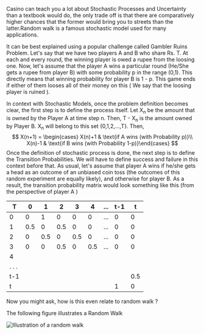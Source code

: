 Casino can teach you a lot about Stochastic Processes and Uncertainty than a textbook would do, the only trade off is that there are comparatively higher chances that the former would bring you to streets than the latter.Random walk is a famous stochastic model used for many applications.

It can be best explained using a popular challenge called Gambler Ruins Problem. Let's say that we have two players A and B who share Rs. T.  At each and every round, the winning player is owed a rupee from the loosing one. Now, let's assume that the player A wins a particular round (He/She gets a rupee from player B) with some probability p in the range (0,1). This directly means that winning probability for player B is 1 - p. This game ends if either of them looses all of their money on this ( We say that the loosing player is ruined ). 

In context with Stochastic Models, once the problem definition becomes clear, the first step is to define the process itself. Let X<sub>n</sub> be the amount that is owned by the Player A at time step n. Then, T - X<sub>n</sub> is the amount owned by Player B. X<sub>n</sub> will belong to this set {0,1,2,...,T}. Then, $$ X(n+1) = \begin{cases} X(n)+1 & \text{if A wins (with Probability p)}\\ X(n)-1 & \text{if B wins (with Probability 1-p)}\end{cases} $$
Once the definition of stochastic process is done, the next step is to define the Transition Probabilities. We will have to define success and failure in this context before that. As usual, let's assume that player A wins if he/she gets a head as an outcome of an unbiased coin toss (the outcomes of this random experiment are equally likely), and otherwise for player B. As a result, the transition probability matrix would look something like this (from the perspective of player A )

| T     | 0   | 1   | 2   | 3   | 4   | ... | t-1 | t   |
|-------|-----|-----|-----|-----|-----|-----|-----|-----|
| 0     | 0   | 1   | 0   | 0   | 0   | ... | 0   | 0   |
| 1     | 0.5 | 0   | 0.5 | 0   | 0   | ... | 0   | 0   |
| 2     | 0   | 0.5 | 0   | 0.5 | 0   | ... | 0   | 0   |
| 3     | 0   | 0   | 0.5 | 0   | 0.5 | ... | 0   | 0   |
| 4     |     |     |     |     |     |     |     |     |
| . . . |     |     |     |     |     |     |     |     |
| t-1   |     |     |     |     |     |     |     | 0.5 |
| t     |     |     |     |     |     |     | 1   | 0   |

Now you might ask, how is this even relate to random walk ? 


The following figure illustrates a Random Walk

![Illustration of a random walk](https://web.mit.edu/8.334/www/grades/projects/projects17/OscarMickelin/randomWalk.gif)

